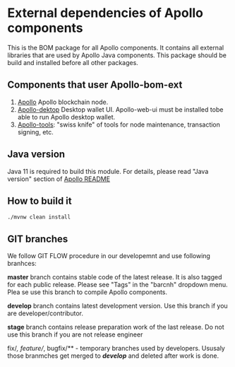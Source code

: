 # External dependencies of Apollo components

This is the BOM package for all Apollo components. It contains all external libraries that are used by Apollo Java components. This package should be build and installed before all other packages.

## Components that user Apollo-bom-ext

1. [Apollo](https://github.com/ApolloFoundation/Apollo) Apollo blockchain node.
2. [Apollo-dektop](https://github.com/ApolloFoundation/Apollo-desktop) Desktop wallet UI. Apollo-web-ui must be installed tobe able to run Apollo desktop wallet.
3. [Apollo-tools](https://github.com/ApolloFoundation/Apollo-tools): "swiss knife" of tools for node maintenance, transaction signing, etc.


## Java version

Java 11 is required to build this module. For details, please read "Java version" section of [Apollo README](https://github.com/ApolloFoundation/Apollo)

## How to build it 

`./mvnw clean install`


## GIT branches

We follow GIT FLOW procedure in our developemnt and use following branhces:

__master__ branch contains stable code of the latest release. It is also tagged for each public release. Please see "Tags" in the "barcnh" dropdown menu. Plea
se use this branch to compile Apollo components.

__develop__ branch contains latest development version. Use this branch if you are developer/contributor.

__stage__ branch contains release preparation work of the last release. Do not use this branch if you are not release engineer


fix/*, feature/*, bugfix/** - temporary branches used by developers. Ususaly those branmches get merged to ___develop___ and deleted after work is done.
